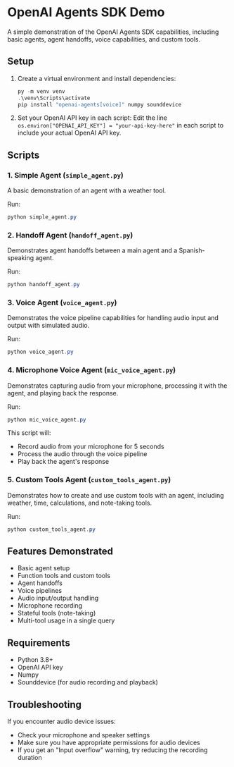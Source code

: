 # OpenAI Agents SDK Demo

A simple demonstration of the OpenAI Agents SDK capabilities, including basic agents, agent handoffs, voice capabilities, and custom tools.

## Setup

1. Create a virtual environment and install dependencies:
   ```powershell
   py -m venv venv
   .\venv\Scripts\activate
   pip install "openai-agents[voice]" numpy sounddevice
   ```

2. Set your OpenAI API key in each script:
   Edit the line `os.environ["OPENAI_API_KEY"] = "your-api-key-here"` in each script to include your actual OpenAI API key.

## Scripts

### 1. Simple Agent (`simple_agent.py`)
A basic demonstration of an agent with a weather tool.

Run:
```powershell
python simple_agent.py
```

### 2. Handoff Agent (`handoff_agent.py`)
Demonstrates agent handoffs between a main agent and a Spanish-speaking agent.

Run:
```powershell
python handoff_agent.py
```

### 3. Voice Agent (`voice_agent.py`)
Demonstrates the voice pipeline capabilities for handling audio input and output with simulated audio.

Run:
```powershell
python voice_agent.py
```

### 4. Microphone Voice Agent (`mic_voice_agent.py`)
Demonstrates capturing audio from your microphone, processing it with the agent, and playing back the response.

Run:
```powershell
python mic_voice_agent.py
```
This script will:
- Record audio from your microphone for 5 seconds
- Process the audio through the voice pipeline
- Play back the agent's response

### 5. Custom Tools Agent (`custom_tools_agent.py`)
Demonstrates how to create and use custom tools with an agent, including weather, time, calculations, and note-taking tools.

Run:
```powershell
python custom_tools_agent.py
```

## Features Demonstrated

- Basic agent setup
- Function tools and custom tools
- Agent handoffs
- Voice pipelines
- Audio input/output handling
- Microphone recording
- Stateful tools (note-taking)
- Multi-tool usage in a single query

## Requirements

- Python 3.8+
- OpenAI API key
- Numpy
- Sounddevice (for audio recording and playback)

## Troubleshooting

If you encounter audio device issues:
- Check your microphone and speaker settings
- Make sure you have appropriate permissions for audio devices
- If you get an "Input overflow" warning, try reducing the recording duration 